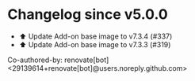# Changelog since v5.0.0
- ⬆️ Update Add-on base image to v7.3.4 (#337) 
- ⬆️ Update Add-on base image to v7.3.3 (#319)

Co-authored-by: renovate[bot] <29139614+renovate[bot]@users.noreply.github.com> 

